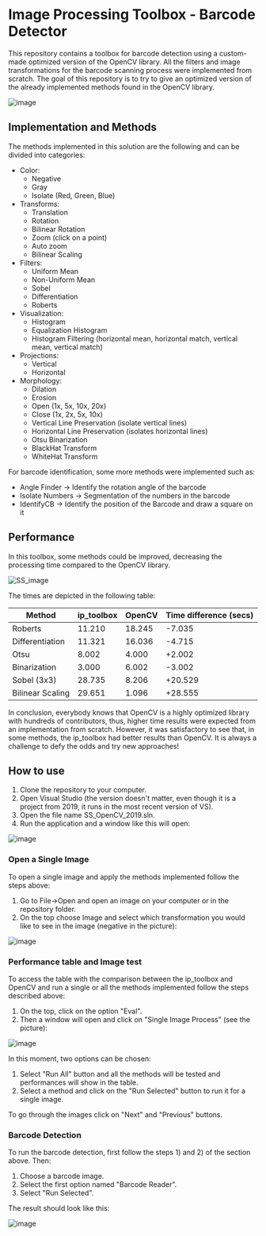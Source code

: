 # Image Processing Toolbox - Barcode Detector

This repository contains a toolbox for barcode detection using a custom-made optimized version of the OpenCV library. All the filters and image transformations for the barcode scanning process were implemented from scratch. The goal of this repository is to try to give an optimized version of the already implemented methods found in the OpenCV library. 

![image](https://github.com/j-corvo/ip_toolbox/assets/52609366/1c66246f-e7e5-4d09-9ed8-b9131508c285)


## Implementation and Methods

The methods implemented in this solution are the following and can be divided into categories:
 
- Color:
    - Negative
    - Gray
    - Isolate (Red, Green, Blue)
- Transforms:
    - Translation
    - Rotation
    - Bilinear Rotation
    - Zoom (click on a point)
    - Auto zoom
    - Bilinear Scaling
- Filters:
    - Uniform Mean
    - Non-Uniform Mean
    - Sobel
    - Differentiation
    - Roberts
- Visualization:
    - Histogram
    - Equalization Histogram
    - Histogram Filtering (horizontal mean, horizontal match, vertical mean, vertical match)
- Projections:
    - Vertical
    - Horizontal
- Morphology:
    - Dilation
    - Erosion
    - Open (1x, 5x, 10x, 20x)
    - Close (1x, 2x, 5x, 10x)
    - Vertical Line Preservation (isolate vertical lines)
    - Horizontal Line Preservation (isolates horizontal lines)
    - Otsu Binarization
    - BlackHat Transform
    - WhiteHat Transform
      
For barcode identification, some more methods were implemented such as:
- Angle Finder -> Identify the rotation angle of the barcode
- Isolate Numbers -> Segmentation of the numbers in the barcode
- IdentifyCB -> Identify the position of the Barcode and draw a square on it

## Performance 

In this toolbox, some methods could be improved, decreasing the processing time compared to the OpenCV library.

![SS_image](https://github.com/j-corvo/ip_toolbox/assets/52609366/a9feb9c7-9449-4796-947c-ce8e6e1f5672)

The times are depicted in the following table:

| Method   | ip_toolbox | OpenCV | Time difference (secs) |
| --- | --- | --- | --- |
| Roberts | 11.210 | 18.245 | -7.035 |      
| Differentiation | 11.321 | 16.036 | -4.715 |
| Otsu | 8.002 | 4.000 | +2.002 |
| Binarization | 3.000 | 6.002 | -3.002 |
| Sobel (3x3) | 28.735 | 8.206 | +20.529 |
| Bilinear Scaling | 29.651 | 1.096| +28.555 |

In conclusion, everybody knows that OpenCV is a highly optimized library with hundreds of contributors, thus, higher time results were expected from an implementation from scratch. However, it was satisfactory to see that, in some methods, the ip_toolbox had better results than OpenCV. 
It is always a challenge to defy the odds and try new approaches!

## How to use

1) Clone the repository to your computer.
3) Open Visual Studio (the version doesn't matter, even though it is a project from 2019, it runs in the most recent version of VS).
4) Open the file name SS_OpenCV_2019.sln.
5) Run the application and a window like this will open:

![image](https://github.com/j-corvo/ip_toolbox/assets/52609366/5b5ca711-fa01-40de-950c-aa93bf15f04b)

### Open a Single Image

To open a single image and apply the methods implemented follow the steps above:

  1) Go to File->Open and open an image on your computer or in the repository folder.
  2) On the top choose Image and select which transformation you would like to see in the image (negative in the picture):

  ![image](https://github.com/j-corvo/ip_toolbox/assets/52609366/5f5f80f9-50be-4c85-9856-0313f6b97fe2)

### Performance table and Image test

To access the table with the comparison between the ip_toolbox and OpenCV and run a single or all the methods implemented follow the steps described above:

1)  On the top, click on the option "Eval".
2)  Then a window will open and click on "Single Image Process" (see the picture):

![image](https://github.com/j-corvo/ip_toolbox/assets/52609366/93422715-026f-4011-a909-c9756f622e55)

In this moment, two options can be chosen:

1) Select "Run All" button and all the methods will be tested and performances will show in the table.
2) Select a method and click on the "Run Selected" button to run it for a single image.

To go through the images click on "Next" and "Previous" buttons.

### Barcode Detection

To run the barcode detection, first follow the steps 1) and 2) of the section above. Then:

1) Choose a barcode image.
2) Select the first option named "Barcode Reader".
3) Select "Run Selected".

The result should look like this:

![image](https://github.com/j-corvo/ip_toolbox/assets/52609366/6d54b55e-5f46-466a-bd53-1336427af5dc)






